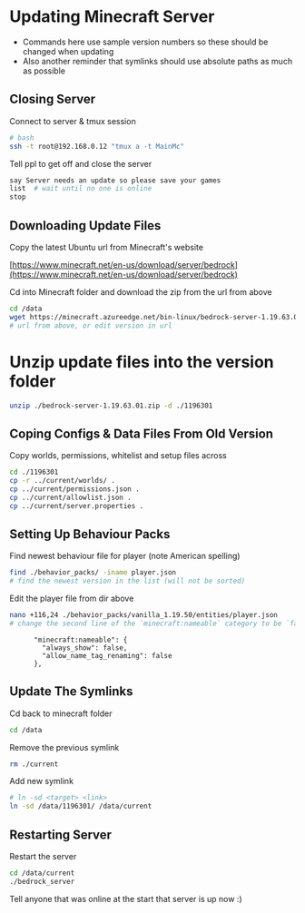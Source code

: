 # Updating Minecraft Server

- Commands here use sample version numbers so these should be changed when updating
- Also another reminder that symlinks should use absolute paths as much as possible

## Closing Server

Connect to server & tmux session

```bash
# bash
ssh -t root@192.168.0.12 "tmux a -t MainMc"
```

Tell ppl to get off and close the server

```bash
say Server needs an update so please save your games
list  # wait until no one is online
stop
```

## Downloading Update Files

Copy the latest Ubuntu url from Minecraft's website

[https://www.minecraft.net/en-us/download/server/bedrock](https://www.minecraft.net/en-us/download/server/bedrock)

Cd into Minecraft folder and download the zip from the url from above

```bash
cd /data
wget https://minecraft.azureedge.net/bin-linux/bedrock-server-1.19.63.01.zip
# url from above, or edit version in url
```

# Unzip update files into the version folder

```bash
unzip ./bedrock-server-1.19.63.01.zip -d ./1196301
```

## Coping Configs & Data Files From Old Version

Copy worlds, permissions, whitelist and setup files across

```bash
cd ./1196301
cp -r ../current/worlds/ .
cp ../current/permissions.json .
cp ../current/allowlist.json .
cp ../current/server.properties .
```

## Setting Up Behaviour Packs

Find newest behaviour file for player (note American spelling)

```bash
find ./behavior_packs/ -iname player.json
# find the newest version in the list (will not be sorted)
```

Edit the player file from dir above

```bash
nano +116,24 ./behavior_packs/vanilla_1.19.50/entities/player.json
# change the second line of the `minecraft:nameable` category to be `false` (as shown below)
```

```plaintext
      "minecraft:nameable": {
        "always_show": false,
        "allow_name_tag_renaming": false
      },
```

## Update The Symlinks

Cd back to minecraft folder

```bash
cd /data
```

Remove the previous symlink

```bash
rm ./current
```

Add new symlink

```bash
# ln -sd <target> <link>
ln -sd /data/1196301/ /data/current
```

## Restarting Server

Restart the server

```bash
cd /data/current
./bedrock_server
```

Tell anyone that was online at the start that server is up now :)
